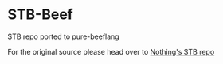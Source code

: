 # STB-Beef
STB repo ported to pure-beeflang

For the original source please head over to [Nothing's STB repo](https://github.com/nothings/stb)
